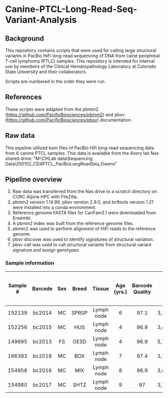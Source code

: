 # Canine-PTCL-Long-Read-Seq-Variant-Analysis
## Background
This repository contains scripts that were used for calling large structural variants in PacBio HiFi long-read sequencing of DNA from caine periphreal T-cell lymphoma (PTLC) samples. This repository is intended for internal use by members of the Clinical Hematopathology Laboratory at Colorado State University and their collaborators. 


Scripts are numbered in the order they were run.
## References
These scripts were adapted from the pbmm2 (https://github.com/PacificBiosciences/pbmm2) and pbsv (https://github.com/PacificBiosciences/pbsv) documentation.
## Raw data
This pipeline utilized bam files of PacBio Hifi long-read sequencing data from 6 canine PTCL samples. This data is available from the Avery lab Nas shared drive:
"M:\CHLab data\Sequencing Data\250102_CD4PTCL_PacBioLongReadSeq_Owens"
## Pipeline overview
1. Raw data was transferred from the Nas drive to a scratch directory on CURC Alpine HPC with FileZilla.
2. pbmm2 version 1.14.99, pbsv version 2.9.0, and bcftools version 1.21 were installed into a conda environment.
3. Reference genome FASTA files for CanFam3.1 were downloaded from Ensembl.
4. A pbmm2 index was built from the reference genome files.
5. pbmm2 was used to perform alignment of HiFi reads to the reference genome.
6. pbsv discover was used to identify signatures of structural variation.
7. pbsv call was used to call structural variants from structural variant signature and assign genotypes.
### Sample information
| **Sample #**| **Barcode** | **Sex**| **Breed** | **Tissue** | **Age (yrs.)**| **Barcode Quality**| **HiFi Reads** | **HiFi Yield (GB)**| **HiFi Read Length (mean, bp)** | **HiFi Read Quality (median, QV)**|
|:-----------:|:-----------:|:------:|:---------:|:----------:|:-------------:|:------------------:|:--------------:|:------------------:|:-------------------------------:|:---------------------------------:|
| 152139      | bc2014      | MC     | SPRSP     | Lymph node | 6             | 97.1               | 3,735,101      | 28.0               | 7,507                           | Q37                               |
| 152256      | bc2015      | MC     | HUS       | Lymph node | 4             | 96.9               | 3,474,221      | 23.1               | 6,660                           | Q38                               |
| 149695      | bc2013      | FS     | OESD      | Lymph node | 4             | 96.9               | 5,733,070      | 32.2               | 5,614                           | Q40                               |
| 166393      | bc2018      | MC     | BOX       | Lymph node | 7             | 97.4               | 3,766,001      | 25.0               | 6,639                           | Q39                               |
| 154958      | bc2016      | MC     | MIX       | Lymph node | 8             | 96.9               | 3,833,417      | 26.8               | 6,989                           | Q37                               |
| 154980      | bc2017      | MC     | SHTZ      | Lymph node | 9             | 97                 | 3,715,223      | 28.0               | 7,553                           | Q37                               |

